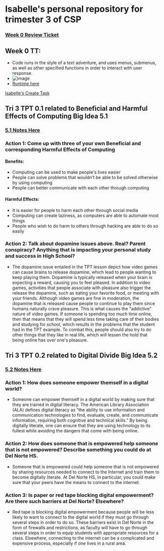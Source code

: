 # Isabelle's personal repository for trimester 3 of CSP
### [Week 0 Review Ticket](https://github.com/isabelle926/isabelle_csptri3_individual/issues/1)
## Week 0 TT:
- Code runs in the style of a text adventure, and uses menus, submenus, as well as other specified functions in order to interact with user response. 
- ![image](https://user-images.githubusercontent.com/70926137/158247557-63570c15-37c5-4add-b354-735c4abb91b0.png)
- [Runtime here](https://replit.com/@IsabelleGunawa1/isabellecsptri3individual#tech_talks/menu.py)


[Isabelle's Create Task](create_task)
## Tri 3 TPT 0.1 related to Beneficial and Harmful Effects of Computing Big Idea 5.1
### [5.1 Notes Here](tpt/5_1notes)
### Action 1: Come up with three of your own Beneficial and corresponding Harmful Effects of Computing
#### Benefits:
- Computing can be used to make people's lives easier
- People can solve problems that wouldn't be able to be solved otherwise by using computing
- People can better communicate with each other through computing
#### Harmful Effects:
- It is easier for people to harm each other through social media
- Computing can create laziness, as computers are able to automate most things
- People who wish to do harm to others through hacking are able to do so easily

### Action 2: Talk about dopamine issues above. Real? Parent conspiracy? Anything that is impacting your personal study and success in High School?
- The dopamine issue entailed in the TPT lesson depict how video games can cause brains to release dopamine, which lead to people wanting to keep playing them. Dopamine is typically released when your brain is expecting a reward, causing you to feel pleased. In addition to video games, activities that people associate with pleasure also trigger the release the dopamine, such as eating your favorite food, or meeting with your friends. Although video games are fine in moderation, the dopamine that is released cause people to continue to play them since humans naturally crave pleasure. This is what causes the "addictive" nature of video games. If someone is spending too much time online, then that means that they will spend less time taking care of their bodies and studying for school, which results in the problems that the student had in the TPT example. To combat this, people should also try to do other things that they like in real life, which will lessen the hold that being online has over one's pleasure.

## Tri 3 TPT 0.2 related to Digital Divide Big Idea 5.2
### [5.2 Notes Here](tpt/5_2notes)
### Action 1: How does someone empower themself in a digital world?
- Someone can empower themself in a digital world by making sure that they are trained in digital literacy. The American Library Association (ALA) defines digital literacy as “the ability to use information and communication technologies to find, evaluate, create, and communicate information, requiring both cognitive and technical skills.” By being digitally literate, one can ensure that they are using technology to its fullest while avoiding the dangers that come with being online. 
### Action 2: How does someone that is empowered help someone that is not empowered? Describe something you could do at Del Norte HS.
- Someone that is empowered could help someone that is not empowered by sharing resources needed to connect to the Internet and train them to become digitally literate. At Del Norte HS, in particular, you could make sure that your peers have the means to connect to the internet. 
### Action 3: Is paper or red tape blocking digital empowerment? Are there such barriers at Del Norte? Elsewhere?
- Red tape is blocking digital empowerment because people will be less likely to want to connect to the digital world if they must go through several steps in order to do so. These barriers exist in Del Norte in the form of firewalls and restrictions, as faculty will have to go through several steps in order to equip students with appropriate resources for a class. Elsewhere, connecting to the internet can be a complicated and expensive process, especially if one lives in a rural area. 
